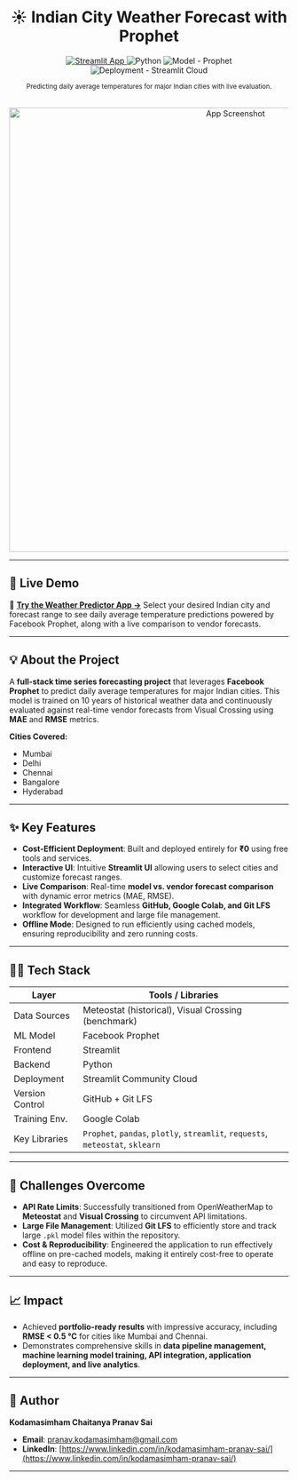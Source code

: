 <h1 align="center">☀️ Indian City Weather Forecast with Prophet</h1>
<p align="center">
  <a href="https://indiancityweatherpredictionwithprophet.streamlit.app" target="_blank">
    <img alt="Streamlit App" src="https://img.shields.io/badge/Live%20Demo-Open-green?logo=streamlit&logoColor=white">
  </a>
  <img alt="Python" src="https://img.shields.io/badge/Made%20with-Python%203.x-blue?logo=python">
  <img alt="Model - Prophet" src="https://img.shields.io/badge/Model-Prophet-orange">
  <img alt="Deployment - Streamlit Cloud" src="https://img.shields.io/badge/Deployment-Streamlit%20Cloud-red?logo=streamlit&logoColor=white">
</p>

<div align="center">
  <sub>Predicting daily average temperatures for major Indian cities with live evaluation.</sub>
</div>

<br/>

<p align="center">
  <a href="https://indiancityweatherpredictionwithprophet.streamlit.app" target="_blank">
    <img src="https://via.placeholder.com/800x450?text=App+Screenshot+Coming+Soon!" width="800" alt="App Screenshot">
  </a>
</p>

---

## 🚀 Live Demo
🔗 **[Try the Weather Predictor App →](https://indiancityweatherpredictionwithprophet.streamlit.app)** Select your desired Indian city and forecast range to see daily average temperature predictions powered by Facebook Prophet, along with a live comparison to vendor forecasts.

---

## 💡 About the Project
A **full-stack time series forecasting project** that leverages **Facebook Prophet** to predict daily average temperatures for major Indian cities. This model is trained on 10 years of historical weather data and continuously evaluated against real-time vendor forecasts from Visual Crossing using **MAE** and **RMSE** metrics.

**Cities Covered:**
* Mumbai
* Delhi
* Chennai
* Bangalore
* Hyderabad

---

## ✨ Key Features
* **Cost-Efficient Deployment**: Built and deployed entirely for **₹0** using free tools and services.
* **Interactive UI**: Intuitive **Streamlit UI** allowing users to select cities and customize forecast ranges.
* **Live Comparison**: Real-time **model vs. vendor forecast comparison** with dynamic error metrics (MAE, RMSE).
* **Integrated Workflow**: Seamless **GitHub, Google Colab, and Git LFS** workflow for development and large file management.
* **Offline Mode**: Designed to run efficiently using cached models, ensuring reproducibility and zero running costs.

---

## 🧑‍💻 Tech Stack
| Layer           | Tools / Libraries                                    |
|-----------------|------------------------------------------------------|
| Data Sources    | Meteostat (historical), Visual Crossing (benchmark)  |
| ML Model        | Facebook Prophet                                     |
| Frontend        | Streamlit                                            |
| Backend         | Python                                               |
| Deployment      | Streamlit Community Cloud                            |
| Version Control | GitHub + Git LFS                                     |
| Training Env.   | Google Colab                                         |
| Key Libraries   | `Prophet`, `pandas`, `plotly`, `streamlit`, `requests`, `meteostat`, `sklearn` |

---

## 🎯 Challenges Overcome
* **API Rate Limits**: Successfully transitioned from OpenWeatherMap to **Meteostat** and **Visual Crossing** to circumvent API limitations.
* **Large File Management**: Utilized **Git LFS** to efficiently store and track large `.pkl` model files within the repository.
* **Cost & Reproducibility**: Engineered the application to run effectively offline on pre-cached models, making it entirely cost-free to operate and easy to reproduce.

---

## 📈 Impact
* Achieved **portfolio-ready results** with impressive accuracy, including **RMSE < 0.5 °C** for cities like Mumbai and Chennai.
* Demonstrates comprehensive skills in **data pipeline management, machine learning model training, API integration, application deployment, and live analytics**.

---

## 👤 Author
**Kodamasimham Chaitanya Pranav Sai**
* **Email**: pranav.kodamasimham@gmail.com
* **LinkedIn**: [https://www.linkedin.com/in/kodamasimham-pranav-sai/](https://www.linkedin.com/in/kodamasimham-pranav-sai/)

---